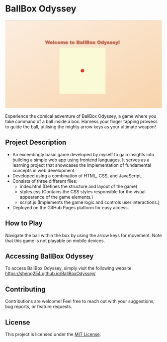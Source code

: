 # BallBox Odyssey

![Quantron](BallBoxOdyssey.png)

Experience the comical adventure of BallBox Odyssey, a game where you take command of a ball inside a box. Harness your finger tapping prowess to guide the ball, utilising the mighty arrow keys as your ultimate weapon!

## Project Description
- An exceedingly basic game developed by myself to gain insights into building a simple web app using frontend languages. It serves as a learning project that showcases the implementation of fundamental concepts in web development.
- Developed using a combination of HTML, CSS, and JavaScript.
- Consists of three different files:
  - index.html (Defines the structure and layout of the game)
  - styles.css (Contains the CSS styles responsible for the visual appearance of the game elements.)
  - script.js (Implements the game logic and controls user interactions.)
- Deployed on the GitHub Pages platform for easy access.

## How to Play
Navigate the ball within the box by using the arrow keys for movement. Note that this game is not playable on mobile devices.


## Accessing BallBox Odyssey
To access BallBox Odyssey, simply visit the following website: https://sheng254.github.io/BallBoxOdyssey/

## Contributing
Contributions are welcome! Feel free to reach out with your suggestions, bug reports, or feature requests.

## License
This project is licensed under the [MIT License](LICENSE).
